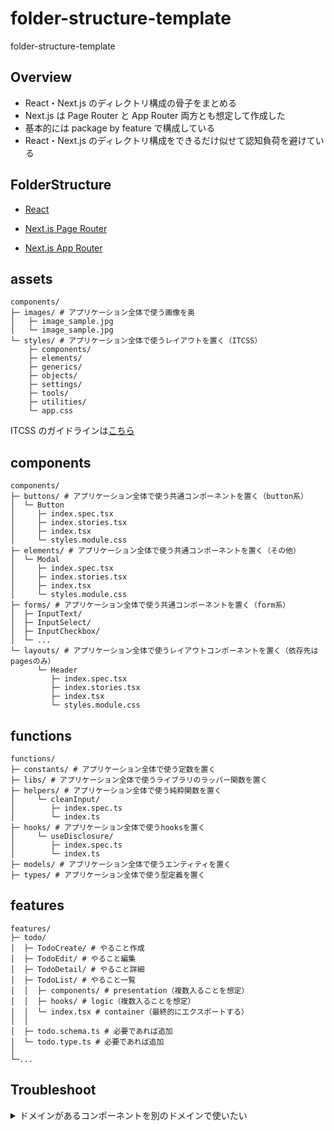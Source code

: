 # folder-structure-template

folder-structure-template

## Overview

- React・Next.js のディレクトリ構成の骨子をまとめる
- Next.js は Page Router と App Router 両方とも想定して作成した
- 基本的には package by feature で構成している
- React・Next.js のディレクトリ構成をできるだけ似せて認知負荷を避けている

## FolderStructure

- [React](https://github.com/1zumisawashun/folder-structure-template/blob/main/react-vite/README.md)

- [Next.js Page Router](https://github.com/1zumisawashun/folder-structure-template/blob/main/nextjs-page-router/README.md)

- [Next.js App Router](https://github.com/1zumisawashun/folder-structure-template/blob/main/nextjs-app-router/README.md)


## assets

```
components/
├─ images/ # アプリケーション全体で使う画像を奥
│   ├─ image_sample.jpg
│   └─ image_sample.jpg
└─ styles/ # アプリケーション全体で使うレイアウトを置く（ITCSS）
    ├─ components/
    ├─ elements/
    ├─ generics/
    ├─ objects/
    ├─ settings/
    ├─ tools/
    ├─ utilities/
    └─ app.css
```

ITCSS のガイドラインは[こちら](https://github.com/1zumisawashun/sass-template)

## components

```
components/
├─ buttons/ # アプリケーション全体で使う共通コンポーネントを置く（button系）
│  └─ Button
│     ├─ index.spec.tsx
│     ├─ index.stories.tsx
│     ├─ index.tsx
│     └─ styles.module.css
├─ elements/ # アプリケーション全体で使う共通コンポーネントを置く（その他）
│  └─ Modal
│     ├─ index.spec.tsx
│     ├─ index.stories.tsx
│     ├─ index.tsx
│     └─ styles.module.css
├─ forms/ # アプリケーション全体で使う共通コンポーネントを置く（form系）
│  ├─ InputText/
│  ├─ InputSelect/
│  ├─ InputCheckbox/
│  └─ ...
└─ layouts/ # アプリケーション全体で使うレイアウトコンポーネントを置く（依存先はpagesのみ）
      └─ Header
         ├─ index.spec.tsx
         ├─ index.stories.tsx
         ├─ index.tsx
         └─ styles.module.css
```

## functions

```
functions/
├─ constants/ # アプリケーション全体で使う定数を置く
├─ libs/ # アプリケーション全体で使うライブラリのラッパー関数を置く
├─ helpers/ # アプリケーション全体で使う純粋関数を置く
│     └─ cleanInput/
│        ├─ index.spec.ts
│        └─ index.ts
├─ hooks/ # アプリケーション全体で使うhooksを置く
│     └─ useDisclosure/
│        ├─ index.spec.ts
│        └─ index.ts
├─ models/ # アプリケーション全体で使うエンティティを置く
├─ types/ # アプリケーション全体で使う型定義を置く
```

## features

```
features/
├─ todo/
│  ├─ TodoCreate/ # やること作成
│  ├─ TodoEdit/ # やること編集
│  ├─ TodoDetail/ # やること詳細
│  ├─ TodoList/ # やること一覧
│  │  ├─ components/ # presentation（複数入ることを想定）
│  │  ├─ hooks/ # logic（複数入ることを想定）
│  │  └─ index.tsx # container（最終的にエクスポートする）
│  │
│  ├─ todo.schema.ts # 必要であれば追加
│  └─ todo.type.ts # 必要であれば追加
│
└─...
```

## Troubleshoot

<details>
<summary>ドメインがあるコンポーネントを別のドメインで使いたい</summary>

- 具体的にはプロダクトのドメインがあるProductCardコンポーネントをマイページのドメインでも使用したい場合
- 以下添付画像のようにfeatures/product/components/ProductCardに格納する（components/elementsには格納しない）
- features/ドメイン/〇〇のようにドメイン直下は別ドメインor同ドメインかつ別ページでも使用される
- 例えばProductFormはProductCreateとProductEditで使われているのでfeatures/product/components/に格納している
- hooksや型定義も同様にドメイン直下に配置して暗黙的に使いまわされることを明示する

<img width="374" alt="image" src="https://github.com/1zumisawashun/unifree-client/assets/65071534/c9034c1e-e6b8-459e-ac70-1ce6874d5e78">

</details>


